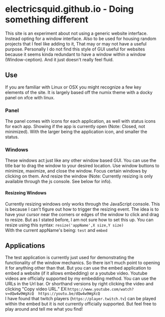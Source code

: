 # electricsquid.github.io - Doing something different
This site is an experiment about not using a generic website interface. Instead opting for a window interface. Also to be used for housing random projects that I feel like adding to it, That may or may not have a useful purpose. Personally I do not find this style of GUI useful for websites because it seems kinda redundant to have a window within a window (Window-ception). And it just doesn't really feel fluid.

## Use
If you are familiar with Linux or OSX you might recognize a few key elements of the site. It is largely based off the numix theme with a docky panel on xfce with linux.
### Panel
The panel comes with icons for each application, as well with status icons for each app. Showing if the app is currently open (Note: Closed, not minimized). With the larger being the application icon, and smaller the status.
### Windows
These windows act just like any other window based GUI. You can use the title bar to drag the window to your desired location. Use window buttons to minimize, maximize, and close the window. Focus certain windows by clicking on them. And resize the window (Note: Currently resizing is only available through the js console. See below for info).
#### Resizeing Windows
Currently resizing windows only works through the JavaScript console. This is because I can't figure out how to trigger the resizing event. The idea is to have your cursor near the corners or edges of the window to click and drag to resize. But as I stated before, I am not sure how to set this up.
You can resize using this syntax:
``` resize('appName',X size,Y size) ```  
With the current appName's being: ``` test ``` and ``` embed ```  
## Applications
The test application is currently just used for demonstrating the functionality of the window mechanics. So there isn't much point to opening it for anything other than that. But you can use the embed application to embed a website (if it allows embedding) or a youtube video. Youtube videos are officially supported by my embedding method. You can use the URLs in the Url bar. Or shorthand versions by right clicking the video and clicking "Copy video URL." EX:``` https://www.youtube.com/watch?v=dQw4w9WgXcQ  https://youtu.be/dQw4w9WgXcQ ```  
I have found that twitch players (``` https://player.twitch.tv ```) can be played within the embed but it is not currently officially supported. But feel free to play around and tell me what you find!
